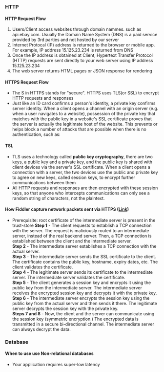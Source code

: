 ### HTTP
#### HTTP Request Flow
1. Users/Client access websites through domain nammes. such as api.ebay.com. Usually the Domain Name System (DNS) is a paid service provided by 3rd parties and not hosted by our server
2. Internet Protocal (IP) address is returned to the browser or mobile app.  For example, IP address 15.125.23.234 is returned from DNS
3. Once the IP address is obtained at Client, Hypertext Transfer Protocol (HTTP) requests are sent directly to your web server using IP address 15.125.23.234
4. The web server returns HTML pages or JSON response for rendering
#### HTTPS Request Flow
- The S in HTTPS stands for "secure". HTTPS uses TLS(or SSL) to encrypt HTTP requests and responses
- Just like an ID card confirms a person's identity, a private key confirms server identity. When a client opens a channel with an origin server (e.g. when a user navigates to a website), possession of the private key that matches with the public key in a website's SSL certificate proves that the server is actually the legitimate host of the website. This prevents or helps block a number of attacks that are possible when there is no authentication, such as:
#### TSL
- TLS uses a technology called  **public key cryptography**, there are two  keys, a public key and a private key, and the public key is shared with client devices via the server's SSL certificate. When a client opens a connection with a server, the two devices use the public and private key to agree on new keys, called  session keys, to encrypt further communications between them
- All HTTP requests and responses are then encrypted with these session keys, so that anyone who intercepts communications can only see a random string of characters, not the plaintext.
#### How Fiddler capture network packets sent via HTTPS ([Link](https://blog.bytebytego.com/p/ep21-is-https-safe-also?utm_source=substack&utm_medium=email))
- Prerequisite: root certificate of the intermediate server is present in the trust-store
**Step 1** - The client requests to establish a TCP connection with the server. The request is maliciously routed to an intermediate server, instead of the real backend server. Then, a TCP connection is established between the client and the intermediate server.  
**Step 2** - The intermediate server establishes a TCP connection with the actual server.  
**Step 3** - The intermediate server sends the SSL certificate to the client. The certificate contains the public key, hostname, expiry dates, etc. The client validates the certificate.  
**Step 4** - The legitimate server sends its certificate to the intermediate server. The intermediate server validates the certificate.  
**Step 5** - The client generates a session key and encrypts it using the public key from the intermediate server. The intermediate server receives the encrypted session key and decrypts it with the private key.  
**Step 6** - The intermediate server encrypts the session key using the public key from the actual server and then sends it there. The legitimate server decrypts the session key with the private key.  
**Steps 7 and 8** - Now, the client and the server can communicate using the session key (symmetric encryption.) The encrypted data is transmitted in a secure bi-directional channel. The intermediate server can always decrypt the data.

### Database
#### When to use use Non-relational databases
- Your application requires super-low latency
<!--stackedit_data:
eyJoaXN0b3J5IjpbNzc2NzQ0NDA5LDU5MjA5MDc2NiwxOTM2ND
kyNjcsNzMwOTk4MTE2XX0=
-->